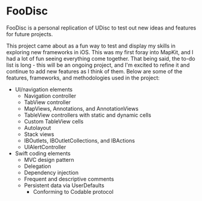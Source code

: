 # FooDisc
FooDisc is a personal replication of UDisc to test out new ideas and features for future projects.

This project came about as a fun way to test and display my skills in exploring new frameworks in iOS. This was my first foray into MapKit, and I had a lot of fun seeing everything come together. That being said, the to-do list is long - this will be an ongoing project, and I'm excited to refine it and continue to add new features as I think of them. Below are some of the features, frameworks, and methodologies used in the project:

- UI/navigation elements
  - Navigation controller
  - TabView controller
  - MapViews, Annotations, and AnnotationViews
  - TableView controllers with static and dynamic cells
  - Custom TableView cells
  - Autolayout
  - Stack views
  - IBOutlets, IBOutletCollections, and IBActions
  - UIAlertController
- Swift coding elements
  - MVC design pattern
  - Delegation
  - Dependency injection
  - Frequent and descriptive comments
  - Persistent data via UserDefaults
    - Conforming to Codable protocol
